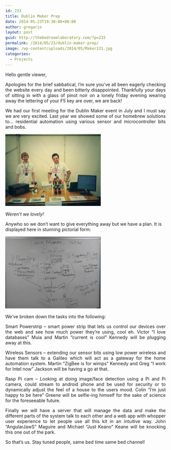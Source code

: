 ```yaml
---
id: 233
title: Dublin Maker Prep
date: 2014-05-23T19:30:08+00:00
author: gregario
layout: post
guid: http://thebedroomlaboratory.com/?p=233
permalink: /2014/05/23/dublin-maker-prep/
image: /wp-content/uploads/2014/05/Maker131.jpg
categories:
  - Projects
---
```

<p style="text-align: justify;">
  Hello gentle viewer,
</p>

<p style="text-align: justify;">
  Apologies for the brief sabbatical, I&#8217;m sure you&#8217;ve all been eagerly checking the website every day and been bitterly disappointed. Thankfully your days of sitting in with a glass of pinot noir on a lonely friday evening wearing away the lettering of your F5 key are over, we are back!
</p>

<p style="text-align: justify;">
  We had our first meeting for the Dublin Maker event in July and I must say we are very excited. Last year we showed some of our homebrew solutions to&#8230; residential automation using various sensor and microcontroller bits and bobs.
</p>

[<img class="alignnone size-medium wp-image-234" src="/wp-content/uploads/2014/05/Maker13-300x225.jpg" alt="Maker13" width="300" height="225" />](/wp-content/uploads/2014/05/Maker13.jpg)

_Weren&#8217;t we lovely!_

Anywho so we don&#8217;t want to give everything away but we have a plan. It is displayed here in stunning pictorial form:

[<img class="alignnone size-medium wp-image-235" src="/wp-content/uploads/2014/05/unnamed-300x225.jpg" alt="unnamed" width="300" height="225" />](/wp-content/uploads/2014/05/unnamed.jpg)

We&#8217;ve broken down the tasks into the following:

<p style="text-align: justify;">
  Smart Powerstrip &#8211; smart power strip that lets us control our devices over the web and see how much power they&#8217;re using, cool eh. Victor &#8220;I love databases&#8221; Muia and Martin &#8220;current is cool&#8221; Kennedy will be plugging away at this.
</p>

<p style="text-align: justify;">
  Wireless Sensors &#8211; extending our sensor bits using low power wireless and have them talk to a Galileo which will act as a gateway for the home automation system. Martin &#8220;ZigBee is for wimps&#8221; Kennedy and Greg &#8220;I work for Intel now&#8221; Jackson will be having a go at that.
</p>

<p style="text-align: justify;">
  Rasp Pi cam &#8211; Looking at doing image/face detection using a Pi and Pi camera, could stream to android phone and be used for security or to dynamically adjust the feel of a house to the users mood. Colin &#8220;I&#8217;m just happy to be here&#8221; Greene will be selfie-ing himself for the sake of science for the foreseeable future.
</p>

<p style="text-align: justify;">
  Finally we will have a server that will manage the data and make the different parts of the system talk to each other and a web app with whopper user experience to let people use all this kit in an intuitive way. John &#8220;AngularJawS&#8221; Maguire and Michael &#8220;Just Keano&#8221; Keane will be knocking this one out of the park.
</p>

<p style="text-align: justify;">
  So that&#8217;s us. Stay tuned people, same bed time same bed channel!
</p>